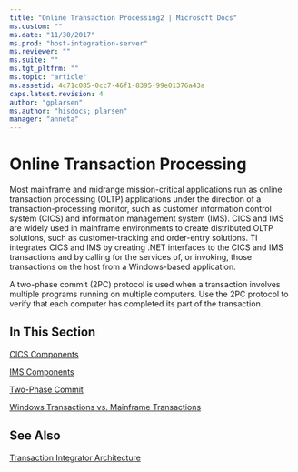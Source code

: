 ```yaml
---
title: "Online Transaction Processing2 | Microsoft Docs"
ms.custom: ""
ms.date: "11/30/2017"
ms.prod: "host-integration-server"
ms.reviewer: ""
ms.suite: ""
ms.tgt_pltfrm: ""
ms.topic: "article"
ms.assetid: 4c71c085-0cc7-46f1-8395-99e01376a43a
caps.latest.revision: 4
author: "gplarsen"
ms.author: "hisdocs; plarsen"
manager: "anneta"
---
```

# Online Transaction Processing
Most mainframe and midrange mission-critical applications run as online transaction processing (OLTP) applications under the direction of a transaction-processing monitor, such as customer information control system (CICS) and information management system (IMS). CICS and IMS are widely used in mainframe environments to create distributed OLTP solutions, such as customer-tracking and order-entry solutions. TI integrates CICS and IMS by creating .NET interfaces to the CICS and IMS transactions and by calling for the services of, or invoking, those transactions on the host from a Windows-based application.  
  
 A two-phase commit (2PC) protocol is used when a transaction involves multiple programs running on multiple computers. Use the 2PC protocol to verify that each computer has completed its part of the transaction.  
  
## In This Section  
 [CICS Components](../core/cics-components1.md)  
  
 [IMS Components](../core/ims-components2.md)  
  
 [Two-Phase Commit](../core/two-phase-commit2.md)  
  
 [Windows Transactions vs. Mainframe Transactions](../core/windows-transactions-vs-mainframe-transactions2.md)  
  
## See Also  
 [Transaction Integrator Architecture](../core/transaction-integrator-architecture1.md)